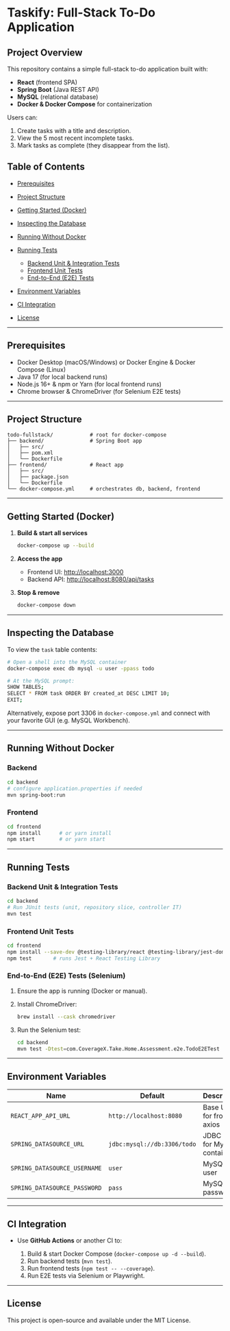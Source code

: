 # Taskify: Full-Stack To-Do Application

## Project Overview

This repository contains a simple full-stack to-do application built with:

* **React** (frontend SPA)
* **Spring Boot** (Java REST API)
* **MySQL** (relational database)
* **Docker & Docker Compose** for containerization

Users can:

1. Create tasks with a title and description.
2. View the 5 most recent incomplete tasks.
3. Mark tasks as complete (they disappear from the list).

## Table of Contents

* [Prerequisites](#prerequisites)
* [Project Structure](#project-structure)
* [Getting Started (Docker)](#getting-started-docker)
* [Inspecting the Database](#inspecting-the-database)
* [Running Without Docker](#running-without-docker)
* [Running Tests](#running-tests)

  * [Backend Unit & Integration Tests](#backend-unit--integration-tests)
  * [Frontend Unit Tests](#frontend-unit-tests)
  * [End-to-End (E2E) Tests](#end-to-end-e2e-tests)
* [Environment Variables](#environment-variables)
* [CI Integration](#ci-integration)
* [License](#license)

---

## Prerequisites

* Docker Desktop (macOS/Windows) or Docker Engine & Docker Compose (Linux)
* Java 17 (for local backend runs)
* Node.js 16+ & npm or Yarn (for local frontend runs)
* Chrome browser & ChromeDriver (for Selenium E2E tests)

---

## Project Structure

```
todo-fullstack/            # root for docker-compose
├── backend/               # Spring Boot app
│   ├── src/
│   ├── pom.xml
│   └── Dockerfile
├── frontend/              # React app
│   ├── src/
│   ├── package.json
│   └── Dockerfile
└── docker-compose.yml     # orchestrates db, backend, frontend
```

---

## Getting Started (Docker)

1. **Build & start all services**

   ```bash
   docker-compose up --build
   ```

2. **Access the app**

   * Frontend UI: [http://localhost:3000](http://localhost:3000)
   * Backend API: [http://localhost:8080/api/tasks](http://localhost:8080/api/tasks)

3. **Stop & remove**

   ```bash
   docker-compose down
   ```

---

## Inspecting the Database

To view the `task` table contents:

```bash
# Open a shell into the MySQL container
docker-compose exec db mysql -u user -ppass todo

# At the MySQL prompt:
SHOW TABLES;
SELECT * FROM task ORDER BY created_at DESC LIMIT 10;
EXIT;
```

Alternatively, expose port 3306 in `docker-compose.yml` and connect with your favorite GUI (e.g. MySQL Workbench).

---

## Running Without Docker

### Backend

```bash
cd backend
# configure application.properties if needed
mvn spring-boot:run
```

### Frontend

```bash
cd frontend
npm install      # or yarn install
npm start        # or yarn start
```

---

## Running Tests

### Backend Unit & Integration Tests

```bash
cd backend
# Run JUnit tests (unit, repository slice, controller IT)
mvn test
```

### Frontend Unit Tests

```bash
cd frontend
npm install --save-dev @testing-library/react @testing-library/jest-dom
npm test       # runs Jest + React Testing Library
```

### End-to-End (E2E) Tests (Selenium)

1. Ensure the app is running (Docker or manual).
2. Install ChromeDriver:

   ```bash
   brew install --cask chromedriver
   ```
3. Run the Selenium test:

   ```bash
   cd backend
   mvn test -Dtest=com.CoverageX.Take.Home.Assessment.e2e.TodoE2ETest
   ```

---

## Environment Variables

| Name                         | Default                     | Description                  |
| ---------------------------- | --------------------------- | ---------------------------- |
| `REACT_APP_API_URL`          | `http://localhost:8080`     | Base URL for frontend axios  |
| `SPRING_DATASOURCE_URL`      | `jdbc:mysql://db:3306/todo` | JDBC URL for MySQL container |
| `SPRING_DATASOURCE_USERNAME` | `user`                      | MySQL user                   |
| `SPRING_DATASOURCE_PASSWORD` | `pass`                      | MySQL password               |

---

## CI Integration

* Use **GitHub Actions** or another CI to:

  1. Build & start Docker Compose (`docker-compose up -d --build`).
  2. Run backend tests (`mvn test`).
  3. Run frontend tests (`npm test -- --coverage`).
  4. Run E2E tests via Selenium or Playwright.

---

## License

This project is open-source and available under the MIT License.
